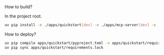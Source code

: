 #    

How to build?

In the project root.

```bash
uv pip install -e ./apps/quickstart[dev] -e ./apps/mcp-server[dev] -e ./dev-tools -e ./libs/utils
```

How to deploy?

```bash
uv pip compile apps/quickstart/pyproject.toml -o apps/quickstart/requirements.lock
uv pip sync apps/quickstart/requirements.lock
```